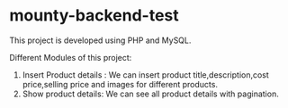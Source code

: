 # mounty-backend-test
This project is developed using PHP and MySQL.

Different Modules of this project:
1) Insert Product details : We can insert product title,description,cost price,selling price and images for different products.
2) Show product details: We can see all product details with pagination.
